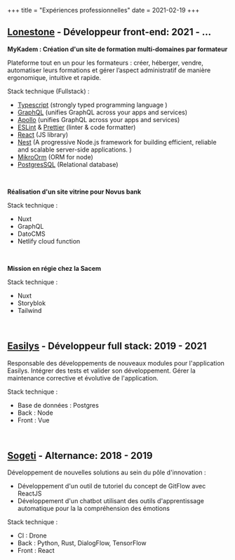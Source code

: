 +++
title = "Expériences professionnelles"
date = 2021-02-19
+++

## **[Lonestone](https://www.lonestone.io/) - Développeur front-end**: 2021 - ...

**MyKadem : Création d'un site de formation multi-domaines par formateur**

Plateforme tout en un pour les formateurs : créer, héberger, vendre, automatiser leurs formations et gérer l’aspect administratif de manière ergonomique, intuitive et rapide.

Stack technique (Fullstack) :

- [Typescript](https://www.typescriptlang.org/) (strongly typed programming language )
- [GraphQL](https://graphql.org/) (unifies GraphQL across your apps and services)
- [Apollo](https://www.apollographql.com/) (unifies GraphQL across your apps and services)
- [ESLint](https://eslint.org/) & [Prettier](https://prettier.io/) (linter & code formatter)
- [React](https://reactjs.org/) (JS library)
- [Nest](https://nestjs.com/) (A progressive Node.js framework for building efficient, reliable and scalable server-side applications. )
- [MikroOrm](https://mikro-orm.io/) (ORM for node)
- [PostgresSQL](https://www.postgresql.org/) (Relational database)

&nbsp;

**Réalisation d'un site vitrine pour Novus bank**

Stack technique :

- Nuxt
- GraphQL
- DatoCMS
- Netlify cloud function

&nbsp;

**Mission en régie chez la Sacem**

Stack technique :

- Nuxt
- Storyblok
- Tailwind

&nbsp;

## **[Easilys](https://www.easilys.com/) - Développeur full stack**: 2019 - 2021

Responsable des développements de nouveaux modules pour l'application Easilys. Intégrer des tests et valider son développement.
Gérer la maintenance corrective et évolutive de l'application.

Stack technique :

- Base de données : Postgres
- Back : Node
- Front : Vue

&nbsp;

## **[Sogeti](https://www.fr.sogeti.com/) - Alternance**: 2018 - 2019

Développement de nouvelles solutions au sein du pôle d'innovation :

- Développement d'un outil de tutoriel du concept de GitFlow avec ReactJS
- Développement d'un chatbot utilisant des outils d'apprentissage automatique pour la
  la compréhension des émotions

Stack technique :

- CI : Drone
- Back : Python, Rust, DialogFlow, TensorFlow
- Front : React
